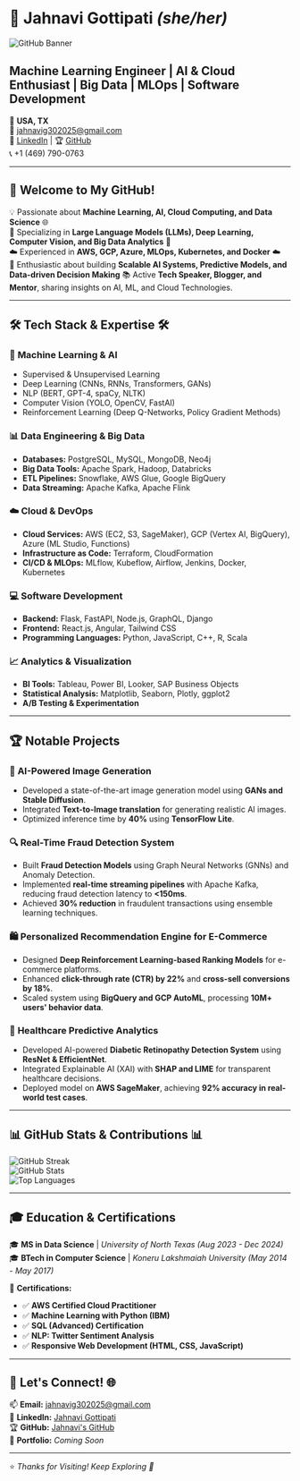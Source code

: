 # 🚀 **Jahnavi Gottipati** *(she/her)*

![GitHub Banner](https://via.placeholder.com/1200x400?text=Welcome+to+My+GitHub+Profile!)

## **Machine Learning Engineer | AI & Cloud Enthusiast | Big Data | MLOps | Software Development**

📍 **USA, TX**  
📧 [jahnavig302025@gmail.com](mailto:jahnavig302025@gmail.com)  
🔗 [LinkedIn](https://www.linkedin.com/in/jahnavi-g-a124bb353/) | 🏆 [GitHub](https://github.com/jahnavig302025)  
📞 +1 (469) 790-0763

---

## 👋 **Welcome to My GitHub!**

💡 Passionate about **Machine Learning, AI, Cloud Computing, and Data Science** 🌐  
🔬 Specializing in **Large Language Models (LLMs), Deep Learning, Computer Vision, and Big Data Analytics** 🧠  
☁️ Experienced in **AWS, GCP, Azure, MLOps, Kubernetes, and Docker** ☁️  
🎯 Enthusiastic about building **Scalable AI Systems, Predictive Models, and Data-driven Decision Making**
📚 Active **Tech Speaker, Blogger, and Mentor**, sharing insights on AI, ML, and Cloud Technologies.

---

## 🛠 **Tech Stack & Expertise** 🛠

### 🤖 **Machine Learning & AI**
- Supervised & Unsupervised Learning
- Deep Learning (CNNs, RNNs, Transformers, GANs)
- NLP (BERT, GPT-4, spaCy, NLTK)
- Computer Vision (YOLO, OpenCV, FastAI)
- Reinforcement Learning (Deep Q-Networks, Policy Gradient Methods)

### 📊 **Data Engineering & Big Data**
- **Databases:** PostgreSQL, MySQL, MongoDB, Neo4j
- **Big Data Tools:** Apache Spark, Hadoop, Databricks
- **ETL Pipelines:** Snowflake, AWS Glue, Google BigQuery
- **Data Streaming:** Apache Kafka, Apache Flink

### ☁️ **Cloud & DevOps**
- **Cloud Services:** AWS (EC2, S3, SageMaker), GCP (Vertex AI, BigQuery), Azure (ML Studio, Functions)
- **Infrastructure as Code:** Terraform, CloudFormation
- **CI/CD & MLOps:** MLflow, Kubeflow, Airflow, Jenkins, Docker, Kubernetes

### 💻 **Software Development**
- **Backend:** Flask, FastAPI, Node.js, GraphQL, Django
- **Frontend:** React.js, Angular, Tailwind CSS
- **Programming Languages:** Python, JavaScript, C++, R, Scala

### 📈 **Analytics & Visualization**
- **BI Tools:** Tableau, Power BI, Looker, SAP Business Objects
- **Statistical Analysis:** Matplotlib, Seaborn, Plotly, ggplot2
- **A/B Testing & Experimentation**

---

## 🏆 **Notable Projects**

### 🚀 **AI-Powered Image Generation**
- Developed a state-of-the-art image generation model using **GANs and Stable Diffusion**.
- Integrated **Text-to-Image translation** for generating realistic AI images.
- Optimized inference time by **40%** using **TensorFlow Lite**.

### 🔍 **Real-Time Fraud Detection System**
- Built **Fraud Detection Models** using Graph Neural Networks (GNNs) and Anomaly Detection.
- Implemented **real-time streaming pipelines** with Apache Kafka, reducing fraud detection latency to **<150ms**.
- Achieved **30% reduction** in fraudulent transactions using ensemble learning techniques.

### 🛍 **Personalized Recommendation Engine for E-Commerce**
- Designed **Deep Reinforcement Learning-based Ranking Models** for e-commerce platforms.
- Enhanced **click-through rate (CTR) by 22%** and **cross-sell conversions by 18%**.
- Scaled system using **BigQuery and GCP AutoML**, processing **10M+ users' behavior data**.

### 🏥 **Healthcare Predictive Analytics**
- Developed AI-powered **Diabetic Retinopathy Detection System** using **ResNet & EfficientNet**.
- Integrated Explainable AI (XAI) with **SHAP and LIME** for transparent healthcare decisions.
- Deployed model on **AWS SageMaker**, achieving **92% accuracy in real-world test cases**.

---

## 📊 **GitHub Stats & Contributions** 📊

![GitHub Streak](https://github-readme-streak-stats.herokuapp.com/?user=jahnavig3005&theme=radical)  
![GitHub Stats](https://github-readme-stats.vercel.app/api?username=jahnavig3005&show_icons=true&theme=radical)  
![Top Languages](https://github-readme-stats.vercel.app/api/top-langs/?username=jahnavig3005&layout=compact&theme=radical)

---

## 🎓 **Education & Certifications**

🎓 **MS in Data Science** | *University of North Texas (Aug 2023 - Dec 2024)*  
🎓 **BTech in Computer Science** | *Koneru Lakshmaiah University (May 2014 - May 2017)*

📜 **Certifications:**
- ✅ **AWS Certified Cloud Practitioner**
- ✅ **Machine Learning with Python (IBM)**
- ✅ **SQL (Advanced) Certification**
- ✅ **NLP: Twitter Sentiment Analysis**
- ✅ **Responsive Web Development (HTML, CSS, JavaScript)**

---

## 🌟 **Let's Connect!** 🌐

📫 **Email:** [jahnavig302025@gmail.com](mailto:jahnavig302025@gmail.com)  
🔗 **LinkedIn:** [Jahnavi Gottipati](https://www.linkedin.com/in/jahnavi-g-a124bb353/)  
🏆 **GitHub:** [Jahnavi's GitHub](https://github.com/jahnavig302025)  
📖 **Portfolio:** *Coming Soon*

---

⭐ *Thanks for Visiting! Keep Exploring 🚀*

